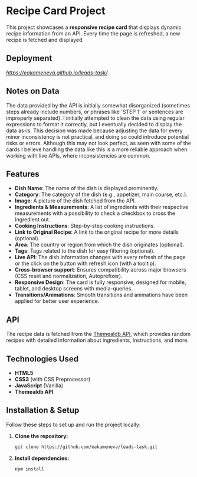 # Recipe Card Project

This project showcases a **responsive recipe card** that displays dynamic recipe information from an API. Every time the page is refreshed, a new recipe is fetched and displayed.

## Deployment

*https://eakameneva.github.io/leads-task/*

## Notes on Data

The data provided by the API is initially somewhat disorganized (sometimes steps already include numbers, or phrases like 'STEP 1' or sentences are improperly separated). I initially attempted to clean the data using regular expressions to format it correctly, but I eventually decided to display the data as-is. This decision was made because adjusting the data for every minor inconsistency is not practical, and doing so could introduce potential risks or errors. Although this may not look perfect, as seen with some of the cards I believe handling the data like this is a more reliable approach when working with live APIs, where inconsistencies are common.

## Features

- **Dish Name**: The name of the dish is displayed prominently.
- **Category**: The category of the dish (e.g., appetizer, main course, etc.).
- **Image**: A picture of the dish fetched from the API.
- **Ingredients & Measurements**: A list of ingredients with their respective measurements with a possibility to check a checkbox to cross the ingredient out.
- **Cooking Instructions**: Step-by-step cooking instructions.
- **Link to Original Recipe**: A link to the original recipe for more details (optional).
- **Area**: The country or region from which the dish originates (optional).
- **Tags**: Tags related to the dish for easy filtering (optional).
- **Live API**: The dish information changes with every refresh of the page or the click on the button with refresh icon (with a tooltip).
- **Cross-browser support**: Ensures compatibility across major browsers (CSS reset and normalization, Autoprefixer).
- **Responsive Design**: The card is fully responsive, designed for mobile, tablet, and desktop screens with media-queries.
- **Transitions/Animations**: Smooth transitions and animations have been applied for better user experience.

## API

The recipe data is fetched from the [Themealdb API](https://www.themealdb.com/api/json/v1/1/random.php), which provides random recipes with detailed information about ingredients, instructions, and more.

## Technologies Used

- **HTML5**
- **CSS3** (with CSS Preprocessor)
- **JavaScript** (Vanilla)
- **Themealdb API**

## Installation & Setup

Follow these steps to set up and run the project locally:

1. **Clone the repository:**

   ```sh
   git clone https://github.com/eakameneva/leads-task.git
   ```

2. **Install dependencies:**

   ```sh
   npm install
   ```

